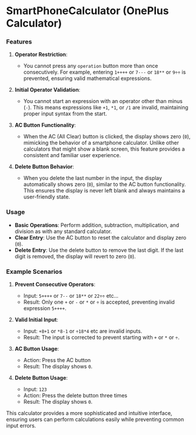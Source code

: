 # SmartPhoneCalculator (OnePlus Calculator)

### Features

1. **Operator Restriction**:
   - You cannot press any `operation` button more than once consecutively. For example, entering `1++++` or `7---` or `18**` or `9÷÷` is prevented, ensuring valid mathematical expressions.

2. **Initial Operator Validation**:
   - You cannot start an expression with an operator other than minus (`-`). This means expressions like `+1`, `*1`, or `/1` are invalid, maintaining proper input syntax from the start.

3. **AC Button Functionality**:
   - When the AC (All Clear) button is clicked, the display shows zero (`0`), mimicking the behavior of a smartphone calculator. Unlike other calculators that might show a blank screen, this feature provides a consistent and familiar user experience.

4. **Delete Button Behavior**:
   - When you delete the last number in the input, the display automatically shows zero (`0`), similar to the AC button functionality. This ensures the display is never left blank and always maintains a user-friendly state.

### Usage

- **Basic Operations**: Perform addition, subtraction, multiplication, and division as with any standard calculator.
- **Clear Entry**: Use the AC button to reset the calculator and display zero (`0`).
- **Delete Entry**: Use the delete button to remove the last digit. If the last digit is removed, the display will revert to zero (`0`).

### Example Scenarios

1. **Prevent Consecutive Operators**:
   - Input: `5++++` or `7--` or `18**` or `22÷÷` etc...
   - Result: Only one `+` or `-` or `*` or `÷` is accepted, preventing invalid expression `5++++`.

2. **Valid Initial Input**:
   - Input: `+8+1` or `*8-1` or `÷18*4` etc are invalid inputs.
   - Result: The input is corrected to prevent starting with `+` or `*` or `÷`.

3. **AC Button Usage**:
   - Action: Press the AC button
   - Result: The display shows `0`.

4. **Delete Button Usage**:
   - Input: `123`
   - Action: Press the delete button three times
   - Result: The display shows `0`.

This calculator provides a more sophisticated and intuitive interface, ensuring users can perform calculations easily while preventing common input errors.

